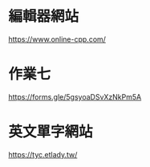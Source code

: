 # 編輯器網站
https://www.online-cpp.com/
# 作業七
https://forms.gle/5gsyoaDSvXzNkPm5A

# 英文單字網站
https://tyc.etlady.tw/

